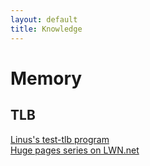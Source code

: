 ```yaml
---
layout: default
title: Knowledge
---
```

# Memory
## TLB
[Linus's test-tlb program](https://github.com/torvalds/test-tlb)  
[Huge pages series on LWN.net](https://lwn.net/Articles/374424/)  

